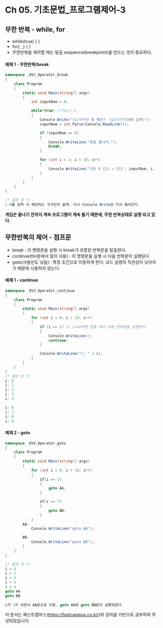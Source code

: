 # Ch 05. 기초문법_프로그램제어-3



## 무한 반복 - while, for

 - while(true) { } 
 - for(; ;) { }
 - 무한반복을 제어할 때는 탈출 sequence(breakpoint)를 만드는 것이 중요하다.



#### 예제 1 - 무한반복/break

```C#
namespace _052_Operator_break
{
    class Program
    {
        static void Main(string[] args)
        {
            int inputNum = 0;

            while(true) //for(;;)
            {
                Console.Write("(1)구구단 중 몇단?  (2)나가기(0번 입력)");
                inputNum = int.Parse(Console.ReadLine());

                if (inputNum == 0)
                {
                    Console.WriteLine("종료 합니다.");
                    break;
                }

                for (int i = 1; i < 10; i++)
                {
                    Console.WriteLine("{0} X {1} = {2}", inputNum, i, (inputNum * i));
                }
            }
        }
    }
}

/* 결과 창 */
1~9를 입력 시 해당하는 구구단이 출력, 다시 Console.Write로 다시 돌아간다.
```

**게임은 끝나기 전까지 계속 프로그램이 계속 돌기 때문에, 무한 반복상태로 실행 되고 있다.**



## 무한반복의 제어 - 점프문

 - break : 이 명령문을 실행 시 break가 포함된 반복문을 탈출한다.
 - continue(for문에서 많이 사용) : 이 명령문을 실행 시 다음 반복문이 실행된다
 - goto(사용빈도 낮음) : 특정 조건으로 이동하게 한다. 코드 실행의 직관성이 낮아지기 때문에 사용하지 않는다.



#### 예제 1 - continue

```C#
namespace _053_Operator_continue
{
    class Program
    {
        static void Main(string[] args)
        {
            for (int i = 0; i < 10; i++)
            {
                if (i == 5) // i==0이면 한줄 떼고 다음 반복문을 실행한다.
                {
                    Console.WriteLine();
                    continue;
                }

                Console.WriteLine("i: " + i);
            }
        }
    }
}
/* 결과 창 */
i: 0
i: 1
i: 2
i: 3
i: 4

i: 6
i: 7
i: 8
i: 9
```



#### 예제 2 - goto

```C#
namespace _054_Operator_goto
{
    class Program
    {
        static void Main(string[] args)
        {
            for (int i = 0; i < 10; i++)
            {
                if(i == 5)
                {
                    goto AA;
                }

                if(i == 7)
                {
                    goto BB;
                }
            }
        AA:
            Console.WriteLine("goto AA");

        BB:
            Console.WriteLine("goto BB");
        }
    }
}

/* 결과 창 */
i = 0
i = 1
i = 2
i = 3
i = 4
goto AA
goto BB
    
i가 5가 되면서 AA문으로 이동, goto AA와 goto BB문이 실행되었다.
```



이 문서는 패스트캠퍼스(https://fastcampus.co.kr/)의 강의를 기반으로 공부하여 작성되었습니다.